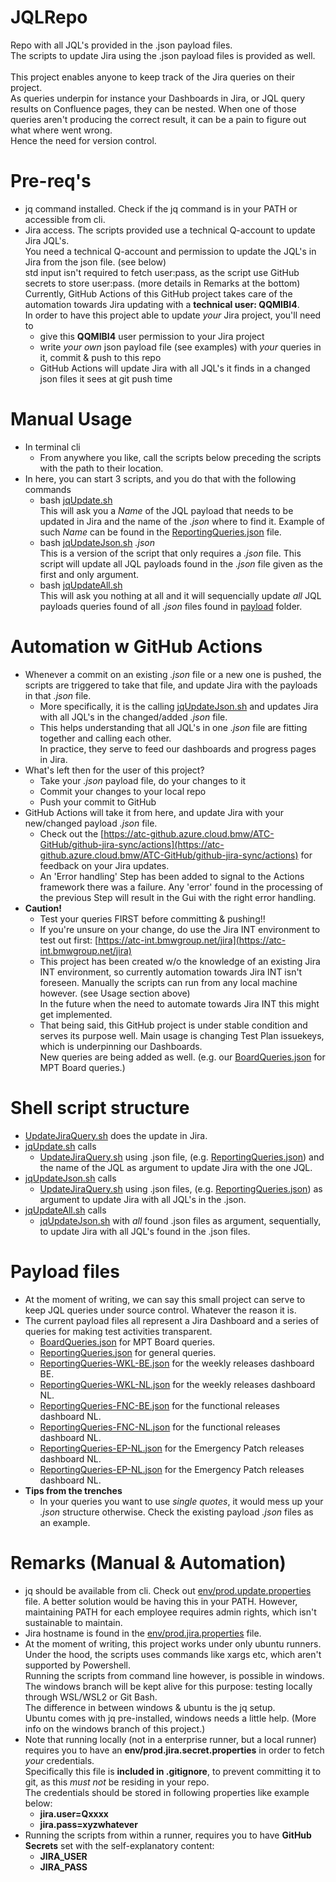 # JQLRepo
Repo with all JQL's provided in the .json payload files.\
The scripts to update Jira using the .json payload files is provided as well.\
\
This project enables anyone to keep track of the Jira queries on their project.\
As queries underpin for instance your Dashboards in Jira, or JQL query results on Confluence pages, they can be nested.
When one of those queries aren't producing the correct result, it can be a pain to figure out what where went wrong.\
Hence the need for version control.

# Pre-req's
* jq command installed.  Check if the jq command is in your PATH or accessible from cli. 
* Jira access. The scripts provided use a technical Q-account to update Jira JQL's.\
You need a technical Q-account and permission to update the JQL's in Jira from the json file. (see below)\
std input isn't required to fetch user:pass, as the script use GitHub secrets to store user:pass. (more details in Remarks at the bottom)\
Currently, GitHub Actions of this GitHub project takes care of the automation towards Jira updating with a **technical user:  QQMIBI4**.\
In order to have this project able to update *your* Jira project, you'll need to  
  - give this **QQMIBI4** user permission to your Jira project
  - write *your own* json payload file (see examples) with *your* queries in it, commit & push to this repo
  - GitHub Actions will update Jira with all JQL's it finds in a changed json files it sees at git push time
  
# Manual Usage
* In terminal cli
  - From anywhere you like, call the scripts below preceding the scripts with the path to their location. 
* In here, you can start 3 scripts, and you do that with the following commands
  - bash [jqUpdate.sh](./JiraReporting/jqUpdate.sh)\
This will ask you a *Name* of the JQL payload that needs to be updated in Jira and the name of the *.json* where to find it. Example of such *Name* can be found in the [ReportingQueries.json](./JiraReporting/ReportingQueries.json) file. 
  - bash [jqUpdateJson.sh](./JiraReporting/jqUpdateJson.sh) *.json*\
This is a version of the script that only requires a *.json* file. This script will update all JQL payloads found in the *.json* file given as the first and only argument. 
  - bash [jqUpdateAll.sh](./JiraReporting/jqUpdateAll.sh)\
This will ask you nothing at all and it will sequencially update *all* JQL payloads queries found of all *.json* files found in [payload](./JiraReporting/payload/) folder. 

# Automation w GitHub Actions
* Whenever a commit on an existing *.json* file or a new one is pushed, the scripts are triggered to take that file, and update Jira with the payloads in that *.json* file.
  - More specifically, it is the calling [jqUpdateJson.sh](./JiraReporting/jqUpdateJson.sh) and updates Jira with all JQL's in the changed/added *.json* file.
  - This helps understanding that all JQL's in one *.json* file are fitting together and calling each other.\
In practice, they serve to feed our dashboards and progress pages in Jira.
* What's left then for the user of this project?
  - Take your *.json* payload file, do your changes to it
  - Commit your changes to your local repo
  - Push your commit to GitHub
* GitHub Actions will take it from here, and update Jira with your new/changed payload *.json* file.
  - Check out the [https://atc-github.azure.cloud.bmw/ATC-GitHub/github-jira-sync/actions](https://atc-github.azure.cloud.bmw/ATC-GitHub/github-jira-sync/actions) for feedback on your Jira updates.
  - An 'Error handling' Step has been added to signal to the Actions framework there was a failure. Any 'error' found in the processing of the previous Step will result in the Gui with the right error handling.
* **Caution!** 
  - Test your queries FIRST before committing & pushing!!
  - If you're unsure on your change, do use the Jira INT environment to test out first: [https://atc-int.bmwgroup.net/jira](https://atc-int.bmwgroup.net/jira)
  - This project has been created w/o the knowledge of an existing Jira INT environment, so currently automation towards Jira INT isn't foreseen. Manually the scripts can run from any local machine however. (see Usage section above)\
In the future when the need to automate towards Jira INT this might get implemented.
  - That being said, this GitHub project is under stable condition and serves its purpose well.
Main usage is changing Test Plan issuekeys, which is underpinning our Dashboards.\
New queries are being added as well.  (e.g. our [BoardQueries.json](./JiraReporting/payload/BoardQueries.json) for MPT Board queries.) 

# Shell script structure
* [UpdateJiraQuery.sh](./JiraReporting/UpdateJiraQuery.sh) does the update in Jira.
* [jqUpdate.sh](./JiraReporting/jqUpdate.sh) calls 
  - [UpdateJiraQuery.sh](./JiraReporting/UpdateJiraQuery.sh) using .json file, (e.g. [ReportingQueries.json](./JiraReporting/ReportingQueries.json)) and the name of the JQL as argument to update Jira with the one JQL.
* [jqUpdateJson.sh](./JiraReporting/jqUpdateJson.sh) calls 
  - [UpdateJiraQuery.sh](./JiraReporting/UpdateJiraQuery.sh) using .json files, (e.g. [ReportingQueries.json](./JiraReporting/ReportingQueries.json)) as argument to update Jira with all JQL's in the .json.
* [jqUpdateAll.sh](./JiraReporting/jqUpdateAll.sh) calls 
  - [jqUpdateJson.sh](./JiraReporting/jqUpdateJson.sh) with *all* found .json files as argument, sequentially, to update Jira with all JQL's found in the .json files.

# Payload files
* At the moment of writing, we can say this small project can serve to keep JQL queries under source control.  Whatever the reason it is.
* The current payload files all represent a Jira Dashboard and a series of queries for making test activities transparent. 
  - [BoardQueries.json](./JiraReporting/payload/BoardQueries.json) for MPT Board queries.
  - [ReportingQueries.json](./JiraReporting/payload/ReportingQueries.json) for general queries.
  - [ReportingQueries-WKL-BE.json](./JiraReporting/payload/ReportingQueries-WKL-BE.json) for the weekly releases dashboard BE.
  - [ReportingQueries-WKL-NL.json](./JiraReporting/payload/ReportingQueries-WKL-NL.json) for the weekly releases dashboard NL.
  - [ReportingQueries-FNC-BE.json](./JiraReporting/payload/ReportingQueries-FNC-BE.json) for the functional releases dashboard NL.
  - [ReportingQueries-FNC-NL.json](./JiraReporting/payload/ReportingQueries-FNC-NL.json) for the functional releases dashboard NL.
  - [ReportingQueries-EP-NL.json](./JiraReporting/payload/ReportingQueries-EP-BE.json) for the Emergency Patch releases dashboard NL.
  - [ReportingQueries-EP-NL.json](./JiraReporting/payload/ReportingQueries-EP-NL.json) for the Emergency Patch releases dashboard NL.
* **Tips from the trenches**
  - In your queries you want to use *single quotes*, it would mess up your *.json* structure otherwise. Check the existing payload *.json* files as an example. 

# Remarks (Manual & Automation)
* jq should be available from cli. Check out [env/prod.update.properties](./JiraReporting/env/prod.update.properties) file. 
A better solution would be having this in your PATH. 
However, maintaining PATH for each employee requires admin rights, which isn't sustainable to maintain. 
* Jira hostname is found in the [env/prod.jira.properties](./JiraReporting/env/prod.jira.properties) file.
* At the moment of writing, this project works under only ubuntu runners.\
Under the hood, the scripts uses commands like xargs etc, which aren't supported by Powershell.\
Running the scripts from command line however, is possible in windows.\
The windows branch will be kept alive for this purpose: testing locally through WSL/WSL2 or Git Bash.\
The difference in between windows & ubuntu is the jq setup.\
Ubuntu comes with jq pre-installed, windows needs a little help. (More info on the windows branch of this project.) 
* Note that running locally (not in a enterprise runner, but a local runner) requires you to have an **env/prod.jira.secret.properties** in order to fetch *your* credentials.\
Specifically this file is **included in .gitignore**, to prevent committing it to git, as this *must not* be residing in your repo.\
The credentials should be stored in following properties like example below:
  - **jira.user=Qxxxx**
  - **jira.pass=xyzwhatever**
* Running the scripts from within a runner, requires you to have **GitHub Secrets** set with the self-explanatory content:
  -  **JIRA_USER** 
  -  **JIRA_PASS** 

